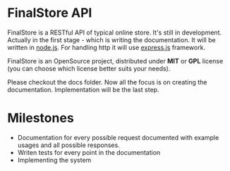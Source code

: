 # FinalStore API

FinalStore is a RESTful API of typical online store.
It's still in development. Actually in the first stage - which is writing the documentation.
It will be written in [node.js](http://nodejs.org/).
For handling http it will use [express.js](http://expressjs.com/) framework.

FinalStore is an OpenSource project, 
distributed under **MIT** or **GPL** license (you can choose which license better suits your needs).

Please checkout the docs folder. Now all the focus is on creating the documentation. Implementation will be the last step.

# Milestones

- Documentation for every possible request documented with example usages and all possible responses.
- Writen tests for every point in the documentation
- Implementing the system
